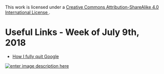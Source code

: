 This work is licensed under a [Creative Commons Attribution-ShareAlike 4.0 International License ](http://creativecommons.org/licenses/by-sa/4.0/).

Useful Links - Week of July 9th, 2018
======

- [How I fully quit Google](https://medium.com/s/story/how-i-fully-quit-google-and-you-can-too-4c2f3f85793a)

[![enter image description here](https://i.creativecommons.org/l/by-sa/4.0/80x15.png) ](http://creativecommons.org/licenses/by-sa/4.0/)
